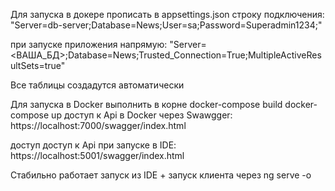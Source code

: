 Для запуска в докере прописать в appsettings.json строку подключения:
"Server=db-server;Database=News;User=sa;Password=Superadmin1234;"

при запуске приложения напрямую:
"Server=<ВАША_БД>;Database=News;Trusted_Connection=True;MultipleActiveResultSets=true"

Все таблицы создадутся автоматически

Для запуска в Docker выполнить в корне
docker-compose build
docker-compose up
доступ к Api в Docker через Swawgger:
  https://localhost:7000/swagger/index.html

доступ доступ к Api при запуске в IDE:
  https://localhost:5001/swagger/index.html
  
  
Стабильно работает запуск из IDE + запуск клиента через ng serve -o
